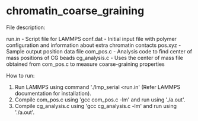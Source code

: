 # chromatin_coarse_graining

File description:

run.in        - Script file for LAMMPS 
conf.dat      - Initial input file with polymer configuration and information about extra chromatin contacts
pos.xyz       - Sample output position data file
com_pos.c     - Analysis code to find center of mass positions of CG beads 
cg_analysis.c - Uses the center of mass file obtained from com_pos.c to measure coarse-graining properties

How to run:
1. Run LAMMPS using command './lmp_serial <run.in'  (Refer LAMMPS documentation for installation).
2. Compile com_pos.c using 'gcc com_pos.c -lm' and run using './a.out'.
3. Compile cg_analysis.c using 'gcc cg_analysis.c -lm' and run using './a.out'.
